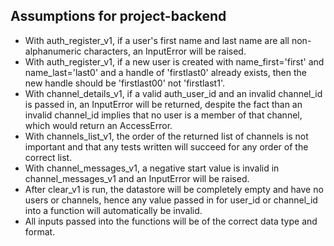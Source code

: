 ## Assumptions for project-backend


* With auth_register_v1, if a user's first name and last name are all non-alphanumeric characters, an InputError will be raised.
* With auth_register_v1, if a new user is created with name_first='first' and name_last='last0' and a handle of 'firstlast0' already exists, then the new handle should be 'firstlast00' not 'firstlast1'.
* With channel_details_v1, if a valid auth_user_id and an invalid channel_id is passed in, an InputError will be returned, despite the fact than an invalid channel_id implies that no user is a member of that channel, which would return an AccessError.
* With channels_list_v1, the order of the returned list of channels is not important and that any tests written will succeed for any order of the correct list.
* With channel_messages_v1, a negative start value is invalid in channel_messages_v1 and an InputError will be raised.
* After clear_v1 is run, the datastore will be completely empty and have no users or channels, hence any value passed in for user_id or channel_id into a function will automatically be invalid.
* All inputs passed into the functions will be of the correct data type and format.
